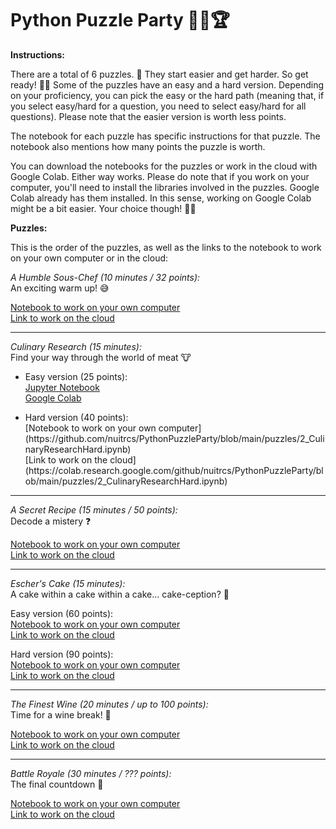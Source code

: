 # Python Puzzle Party 🥳🐍🏆

**Instructions:**

There are a total of 6 puzzles. 🧩 They start easier and get harder. So get ready! 💪🏼 Some of the puzzles have an easy and a hard version. Depending on your proficiency, you can pick the easy or the hard path (meaning that, if you select easy/hard for a question, you need to select easy/hard for all questions). Please note that the easier version is worth less points.

The notebook for each puzzle has specific instructions for that puzzle. The notebook also mentions how many points the puzzle is worth.

You can download the notebooks for the puzzles or work in the cloud with Google Colab. Either way works. Please do note that if you work on your computer, you'll need to install the libraries involved in the puzzles. Google Colab already has them installed. In this sense, working on Google Colab might be a bit easier. Your choice though! 😵‍💫

**Puzzles:**

This is the order of the puzzles, as well as the links to the notebook to work on your own computer or in the cloud:

*A Humble Sous-Chef (10 minutes / 32 points):*<br>
An exciting warm up! 😅

[Notebook to work on your own computer](https://github.com/nuitrcs/PythonPuzzleParty/blob/main/puzzles/1_HumbleSousChef.ipynb)<br>
[Link to work on the cloud](https://colab.research.google.com/github/nuitrcs/PythonPuzzleParty/blob/main/puzzles/1_HumbleSousChef.ipynb)

---------------------------------------------------

*Culinary Research (15 minutes):*<br>
Find your way through the world of meat 🐮

<ul>
<li>Easy version (25 points):</li>
  <a href = "https://github.com/nuitrcs/PythonPuzzleParty/blob/main/puzzles/2_CulinaryResearchEasy.ipynb">Jupyter Notebook</a><br>
  <a href = "https://colab.research.google.com/github/nuitrcs/PythonPuzzleParty/blob/main/puzzles/2_CulinaryResearchEasy.ipynb">Google Colab</a>
<!-- [Notebook to work on your own computer](https://github.com/nuitrcs/PythonPuzzleParty/blob/main/puzzles/2_CulinaryResearchEasy.ipynb)<br> -->
<!-- [Link to work on the cloud](https://colab.research.google.com/github/nuitrcs/PythonPuzzleParty/blob/main/puzzles/2_CulinaryResearchEasy.ipynb) -->
</ul>
<ul>
<li>Hard version (40 points):</li>
[Notebook to work on your own computer](https://github.com/nuitrcs/PythonPuzzleParty/blob/main/puzzles/2_CulinaryResearchHard.ipynb)<br>
[Link to work on the cloud](https://colab.research.google.com/github/nuitrcs/PythonPuzzleParty/blob/main/puzzles/2_CulinaryResearchHard.ipynb)
</ul>

---------------------------------------------------

*A Secret Recipe (15 minutes / 50 points):*<br>
Decode a mistery ❓

[Notebook to work on your own computer](https://github.com/nuitrcs/PythonPuzzleParty/blob/main/puzzles/3_SecretRecipe.ipynb)<br>
[Link to work on the cloud](https://colab.research.google.com/github/nuitrcs/PythonPuzzleParty/blob/main/puzzles/3_SecretRecipe.ipynb)

---------------------------------------------------

*Escher's Cake (15 minutes):*<br>
A cake within a cake within a cake... cake-ception? 🤔

Easy version (60 points):<br>
[Notebook to work on your own computer](https://github.com/nuitrcs/PythonPuzzleParty/blob/main/puzzles/4_EscherCakeEasy.ipynb)<br>
[Link to work on the cloud](https://colab.research.google.com/github/nuitrcs/PythonPuzzleParty/blob/main/puzzles/4_EscherCakeEasy.ipynb)

Hard version (90 points):<br>
[Notebook to work on your own computer](https://github.com/nuitrcs/PythonPuzzleParty/blob/main/puzzles/4_EscherCakeHard.ipynb)<br>
[Link to work on the cloud](https://colab.research.google.com/github/nuitrcs/PythonPuzzleParty/blob/main/puzzles/4_EscherCakeHard.ipynb)

---------------------------------------------------

*The Finest Wine (20 minutes / up to 100 points):*<br>
Time for a wine break! 🍇

[Notebook to work on your own computer](https://github.com/nuitrcs/PythonPuzzleParty/blob/main/puzzles/5_FinestWine.ipynb)<br>
[Link to work on the cloud](https://colab.research.google.com/github/nuitrcs/PythonPuzzleParty/blob/main/puzzles/5_FinestWine.ipynb)

---------------------------------------------------

*Battle Royale (30 minutes / ??? points):*<br>
The final countdown 🐅

[Notebook to work on your own computer](https://github.com/nuitrcs/PythonPuzzleParty/blob/main/puzzles/6_BattleRoyale.ipynb)<br>
[Link to work on the cloud](https://colab.research.google.com/github/nuitrcs/PythonPuzzleParty/blob/main/puzzles/6_BattleRoyale.ipynb)
